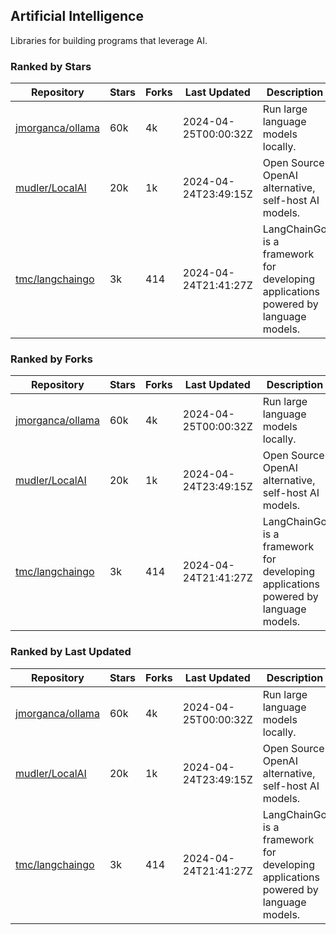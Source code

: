 ## Artificial Intelligence

Libraries for building programs that leverage AI.

### Ranked by Stars

| Repository | Stars | Forks | Last Updated | Description | 
|------------|-------|-------|--------------|-------------|
| [jmorganca/ollama](https://github.com/jmorganca/ollama) | 60k | 4k | 2024-04-25T00:00:32Z |  Run large language models locally. |
| [mudler/LocalAI](https://github.com/mudler/LocalAI) | 20k | 1k | 2024-04-24T23:49:15Z |  Open Source OpenAI alternative, self-host AI models. |
| [tmc/langchaingo](https://github.com/tmc/langchaingo) | 3k | 414 | 2024-04-24T21:41:27Z |  LangChainGo is a framework for developing applications powered by language models. |

### Ranked by Forks

| Repository | Stars | Forks | Last Updated | Description | 
|------------|-------|-------|--------------|-------------|
| [jmorganca/ollama](https://github.com/jmorganca/ollama) | 60k | 4k | 2024-04-25T00:00:32Z |  Run large language models locally. |
| [mudler/LocalAI](https://github.com/mudler/LocalAI) | 20k | 1k | 2024-04-24T23:49:15Z |  Open Source OpenAI alternative, self-host AI models. |
| [tmc/langchaingo](https://github.com/tmc/langchaingo) | 3k | 414 | 2024-04-24T21:41:27Z |  LangChainGo is a framework for developing applications powered by language models. |

### Ranked by Last Updated

| Repository | Stars | Forks | Last Updated | Description | 
|------------|-------|-------|--------------|-------------|
| [jmorganca/ollama](https://github.com/jmorganca/ollama) | 60k | 4k | 2024-04-25T00:00:32Z |  Run large language models locally. |
| [mudler/LocalAI](https://github.com/mudler/LocalAI) | 20k | 1k | 2024-04-24T23:49:15Z |  Open Source OpenAI alternative, self-host AI models. |
| [tmc/langchaingo](https://github.com/tmc/langchaingo) | 3k | 414 | 2024-04-24T21:41:27Z |  LangChainGo is a framework for developing applications powered by language models. |

